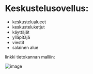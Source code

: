 Keskustelusovellus:
==================
<ul>
  <li>keskustelualueet</li>
  <li>keskusteluketjut</li>
  <li>käyttäjät</li>
  <li>ylläpitäjä</li>
  <li>viestit</li>
  <li>salainen alue </li>
</ul>

<p> linkki tietokannan malliin: </p>
<a href=https://dbdiagram.io/d/605267bcecb54e10c33bf228></a>

![image](https://user-images.githubusercontent.com/42942102/111603432-05d06e00-87dd-11eb-807c-3773cc05a978.png)
